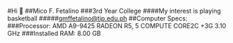 #Hi 👋
##Mico F. Fetalino
###3rd Year College
####My interest is playing basketball
#####qmffetalino@tip.edu.ph
##Computer Specs:
###Processor: AMD A9-9425 RADEON R5, 5 COMPUTE CORE2C +3G 3.10 GHz
###Installed RAM: 8.00 GB

<!---
mfetalino-tip/mfetalino-tip is a ✨ special ✨ repository because its `README.md` (this file) appears on your GitHub profile.
You can click the Preview link to take a look at your changes.
--->
